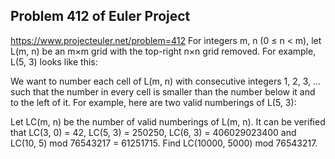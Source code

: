 ## Problem 412 of Euler Project 
https://www.projecteuler.net/problem=412
For integers m, n (0 ≤ n < m), let L(m, n) be an m×m grid with the top-right n×n grid removed.
For example, L(5, 3) looks like this:

We want to number each cell of L(m, n) with consecutive integers 1, 2, 3, ... such that the number in every cell is smaller than the number below it and to the left of it.
For example, here are two valid numberings of L(5, 3):

Let LC(m, n) be the number of valid numberings of L(m, n).
It can be verified that LC(3, 0) = 42, LC(5, 3) = 250250, LC(6, 3) = 406029023400 and LC(10, 5) mod 76543217 = 61251715.
Find LC(10000, 5000) mod 76543217.